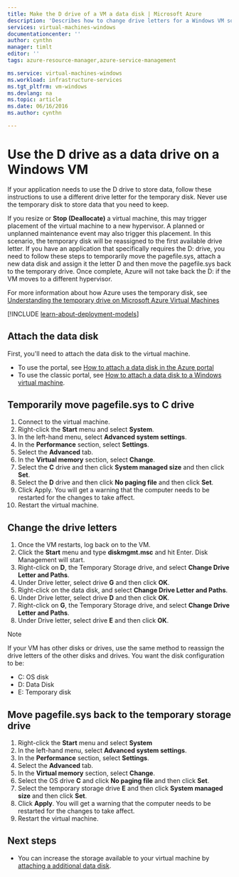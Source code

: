 ```yaml
---
title: Make the D drive of a VM a data disk | Microsoft Azure
description: 'Describes how to change drive letters for a Windows VM so that you can use the D: drive as a data drive.'
services: virtual-machines-windows
documentationcenter: ''
author: cynthn
manager: timlt
editor: ''
tags: azure-resource-manager,azure-service-management

ms.service: virtual-machines-windows
ms.workload: infrastructure-services
ms.tgt_pltfrm: vm-windows
ms.devlang: na
ms.topic: article
ms.date: 06/16/2016
ms.author: cynthn

---
```

# Use the D drive as a data drive on a Windows VM
If your application needs to use the D drive to store data, follow these instructions to use a different drive letter for the temporary disk. Never use the temporary disk to store data that you need to keep.

If you resize or **Stop (Deallocate)** a virtual machine, this may trigger placement of the virtual machine to a new hypervisor. A planned or unplanned maintenance event may also trigger this placement. In this scenario, the temporary disk will be reassigned to the first available drive letter. If you have an application that specifically requires the D: drive, you need to follow these steps to temporarily move the pagefile.sys, attach a new data disk and assign it the letter D and then move the pagefile.sys back to the temporary drive. Once complete, Azure will not take back the D: if the VM moves to a different hypervisor.

For more information about how Azure uses the temporary disk, see [Understanding the temporary drive on Microsoft Azure Virtual Machines](https://blogs.msdn.microsoft.com/mast/2013/12/06/understanding-the-temporary-drive-on-windows-azure-virtual-machines/)

[!INCLUDE [learn-about-deployment-models](../../includes/learn-about-deployment-models-both-include.md)]

## Attach the data disk
First, you'll need to attach the data disk to the virtual machine. 

* To use the portal, see [How to attach a data disk in the Azure portal](virtual-machines-windows-attach-disk-portal.md)
* To use the classic portal, see [How to attach a data disk to a Windows virtual machine](virtual-machines-windows-classic-attach-disk.md). 

## Temporarily move pagefile.sys to C drive
1. Connect to the virtual machine. 
2. Right-click the **Start** menu and select **System**.
3. In the left-hand menu, select **Advanced system settings**.
4. In the **Performance** section, select **Settings**.
5. Select the **Advanced** tab.
6. In the **Virtual memory** section, select **Change**.
7. Select the **C** drive and then click **System managed size** and then click **Set**.
8. Select the **D** drive and then click **No paging file** and then click **Set**.
9. Click Apply. You will get a warning that the computer needs to be restarted for the changes to take affect.
10. Restart the virtual machine.

## Change the drive letters
1. Once the VM restarts, log back on to the VM.
2. Click the **Start** menu and type **diskmgmt.msc** and hit Enter. Disk Management will start.
3. Right-click on **D**, the Temporary Storage drive, and select **Change Drive Letter and Paths**.
4. Under Drive letter, select drive **G** and then click **OK**. 
5. Right-click on the data disk, and select **Change Drive Letter and Paths**.
6. Under Drive letter, select drive **D** and then click **OK**. 
7. Right-click on **G**, the Temporary Storage drive, and select **Change Drive Letter and Paths**.
8. Under Drive letter, select drive **E** and then click **OK**. 

> [!NOTE]
> If your VM has other disks or drives, use the same method to reassign the drive letters of the other disks and drives. You want the disk configuration to be:  
> 
> * C: OS disk  
> * D: Data Disk  
> * E: Temporary disk
> 
> 

## Move pagefile.sys back to the temporary storage drive
1. Right-click the **Start** menu and select **System**
2. In the left-hand menu, select **Advanced system settings**.
3. In the **Performance** section, select **Settings**.
4. Select the **Advanced** tab.
5. In the **Virtual memory** section, select **Change**.
6. Select the OS drive **C** and click **No paging file** and then click **Set**.
7. Select the temporary storage drive **E** and then click **System managed size** and then click **Set**.
8. Click **Apply**. You will get a warning that the computer needs to be restarted for the changes to take affect.
9. Restart the virtual machine.

## Next steps
* You can increase the storage available to your virtual machine by [attaching a additional data disk](virtual-machines-windows-attach-disk-portal.md).

